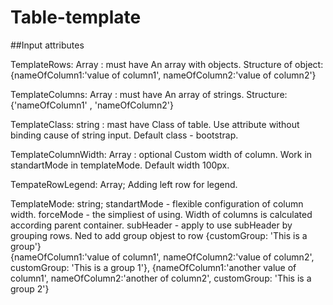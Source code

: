 # Table-template

##Input attributes

  TemplateRows: Array<object> : must have
  An array with objects. Structure of object: {nameOfColumn1:'value of column1', nameOfColumn2:'value of column2'}
  
  TemplateColumns: Array<string> : must have
  An array of strings. Structure: {'nameOfColumn1' , 'nameOfColumn2'}
  
  TemplateClass: string : mast have
  Class of table. Use attribute without binding cause of string input. Default class - bootstrap.
  
  TemplateColumnWidth: Array<number> : optional
  Custom width of column. Work in standartMode in templateMode. Default width 100px.
  
  TempateRowLegend: Array<string>;
  Adding left row for legend. 
  
  TemplateMode: string;
  standartMode - flexible configuration of column width. 
  forceMode - the simpliest of using. Width of columns is calculated according parent container.
  subHeader - apply to use subHeader by grouping rows. Ned to add group objest to row {customGroup: 'This is a group'}   
   {nameOfColumn1:'value of column1', nameOfColumn2:'value of column2', customGroup: 'This is a group 1'},
   {nameOfColumn1:'another value of column1', nameOfColumn2:'another of column2', customGroup: 'This is a group 2'}
